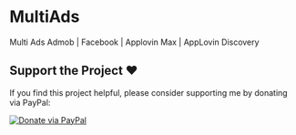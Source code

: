# MultiAds
Multi Ads Admob | Facebook | Applovin Max | AppLovin Discovery

## Support the Project ❤️
If you find this project helpful, please consider supporting me by donating via PayPal:

[![Donate via PayPal](https://img.shields.io/badge/Donate-PayPal-blue.svg)](https://www.paypal.com/paypalme/YOUR_USERNAME)

